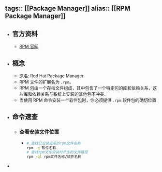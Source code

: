 tags:: [[Package Manager]]
alias:: [[RPM Package Manager]]
---

- ## 官方资料
	- [RPM 官网](https://rpm.org/index.html)
- ## 概念
	- 原名: Red Hat Package Manager
	- RPM 文件的扩展名为 `.rpm`。
	- RPM 包由一个存档文件组成，其中包含了一个特定包的库和依赖关系，这些库和依赖关系与系统上安装的其他包不冲突。
	- 当使用 RPM 命令安装一个软件包时，你必须提供 `.rpm` 软件包的确切位置
- ## 命令速查
	- ### 查看安装文件位置
		- ``` sh
		  # 查找已安装应用的rpm文件名称
		  rpm -q 软件名称
		  # 查找rpm文件安装时产生的文件路径
		  rpm -ql rpm文件名称/软件名称
		  ```
-